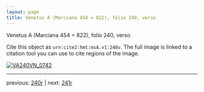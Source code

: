 ```yaml
---
layout: page
title: Venetus A (Marciana 454 = 822), folio 240, verso
---
```


Venetus A (Marciana 454 = 822), folio 240, verso

Cite this object as `urn:cite2:hmt:msA.v1:240v`.  The full image is linked to a citation tool you can use to cite regions of the image.

[![VA240VN_0742](http://www.homermultitext.org/iipsrv?IIIF=/project/homer/pyramidal/deepzoom/hmt/vaimg/2017a/VA240VN_0742.tif/full/800,/0/default.jpg)](http://www.homermultitext.org/ict2/?urn=urn:cite2:hmt:vaimg.2017a:VA240VN_0742) 

---

previous:  [240r](../240r/) | next: [241r](../241r/)